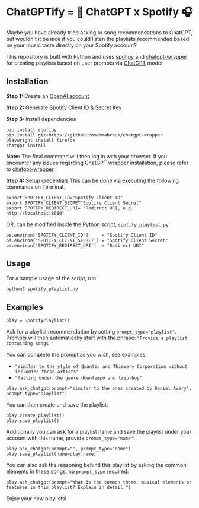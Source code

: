 # ChatGPTify = 🤖 ChatGPT x Spotify 🎧

Maybe you have already tried asking or song recommendations to ChatGPT, but wouldn't it be nice if you could listen the playlists recommended based on your music taste directly on your Spotify account?

This repository is built with Python and uses [spotipy](https://github.com/spotipy-dev/spotipy) and [chatgpt-wrapper](https://github.com/mmabrouk/chatgpt-wrapper) for creating playlists based on user prompts via [ChatGPT](https://openai.com/blog/chatgpt) model.


## Installation

**Step 1:** Create an [OpenAI account](https://beta.openai.com/account/api-keys)

**Step 2:** Generate [Spotify Client ID & Secret Key](https://developer.spotify.com/dashboard/login)

**Step 3:** Install dependencies

```
pip install spotipy
pip install git+https://github.com/mmabrouk/chatgpt-wrapper
playwright install firefox
chatgpt install
```

**Note:** The final command will then log in with your browser. If you encounter any issues regarding ChatGPT wrapper installation, please refer to [chatgpt-wrapper](https://github.com/mmabrouk/chatgpt-wrapper).


**Step 4:** Setup credentials
This can be done via executing the following commands on Terminal.
```
export SPOTIFY_CLIENT_ID="Spotify Client ID"
export SPOTIFY_CLIENT_SECRET"Spotify Client Secret"
export SPOTIFY_REDIRECT_URI= "Redirect URI, e.g. http://localhost:8080"
```

OR, can be modified inside the Python script, `spotify_playlist.py`:
```
os.environ['SPOTIFY_CLIENT_ID']     = "Spotify Client ID"
os.environ['SPOTIFY_CLIENT_SECRET'] = "Spotify Client Secret"
os.environ['SPOTIFY_REDIRECT_URI']  = "Redirect URI"
```

## Usage 

For a sample usage of the script, run
```
python3 spotify_playlist.py
```

## Examples

```
play = SpotifyPlaylist()
```

Ask for a playlist recommendation by setting `prompt_type="playlist"`.
Prompts will then automatically start with the phrase: `"Provide a playlist containing songs "`

You can complete the prompt as you wish, see examples:

* `"similar to the style of Quantic and Thievery Corporation without including these artists"`
* `"falling under the genre downtempo and trip-hop"`

```
play.ask_chatgpt(prompt="similar to the ones created by Daniel Avery", prompt_type="playlist")
```

You can then create and save the playlist:
```
play.create_playlist()
play.save_playlist()
```

Additionally you can ask for a playlist name and save the playlist under your account with this name, provide `prompt_type="name"`:

```
play.ask_chatgpt(prompt="", prompt_type="name")
play.save_playlist(name=play.name)
```

You can also ask the reasoning behind this playlist by asking the common elements in these songs, no `prompt_type` required:
```
play.ask_chatgpt(prompt="What is the common theme, musical elements or features in this playlist? Explain in detail.")
```

Enjoy your new playlists!